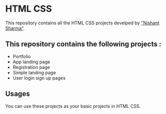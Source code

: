 # HTML CSS

This repository contains all the HTML CSS projects
develped by ["Nishant Sharma"](https://nishantsharma.netlify.app/).

## This repository contains the following projects :

- Portfolio <br/>
- App landing page<br/>
- Registration page<br/>
- Simple landing page <br/>
- User login sign up pages

## Usages

You can use these projects as your basic projects in HTML CSS.
